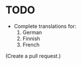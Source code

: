 # TODO #

- Complete translations for:
  1. German
  2. Finnish
  3. French

(Create a pull request.)
